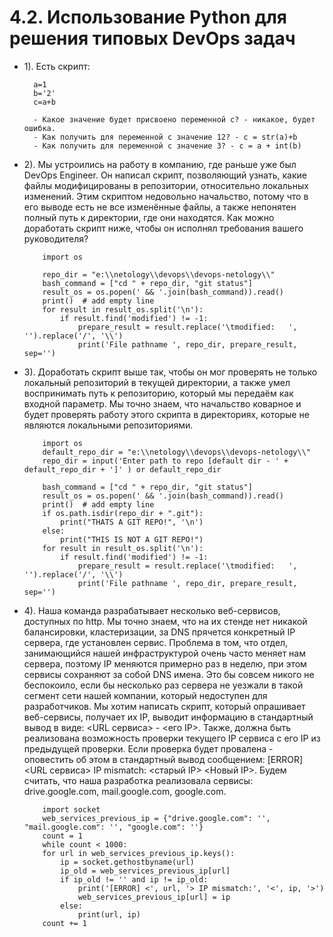 # 4.2. Использование Python для решения типовых DevOps задач
- 1). Есть скрипт:
	 
		a=1
		b='2'
		c=a+b
		
		- Какое значение будет присвоено переменной c? - никакое, будет ошибка.
		- Как получить для переменной c значение 12? - с = str(a)+b
		- Как получить для переменной c значение 3? - c = a + int(b)
	
- 2). Мы устроились на работу в компанию, где раньше уже был DevOps Engineer. 
Он написал скрипт, позволяющий узнать, какие файлы модифицированы в репозитории,
 относительно локальных изменений. Этим скриптом недовольно начальство, 
 потому что в его выводе есть не все изменённые файлы, 
 а также непонятен полный путь к директории, где они находятся. 
Как можно доработать скрипт ниже, чтобы он исполнял требования вашего руководителя?

	```
        import os
        
        repo_dir = "e:\\netology\\devops\\devops-netology\\"
        bash_command = ["cd " + repo_dir, "git status"]
        result_os = os.popen(' && '.join(bash_command)).read()
        print()  # add empty line
        for result in result_os.split('\n'):
            if result.find('modified') != -1:
                prepare_result = result.replace('\tmodified:   ', '').replace('/', '\\')
                print('File pathname ', repo_dir, prepare_result, sep='')
	```

- 3). Доработать скрипт выше так, чтобы он мог проверять не только локальный репозиторий в текущей директории, 
а также умел воспринимать путь к репозиторию, который мы передаём как входной параметр. 
Мы точно знаем, что начальство коварное и будет проверять работу этого скрипта в директориях, 
которые не являются локальными репозиториями.

	```
        import os
        default_repo_dir = "e:\\netology\\devops\\devops-netology\\"
        repo_dir = input('Enter path to repo [default dir - ' + default_repo_dir + ']' ) or default_repo_dir

        bash_command = ["cd " + repo_dir, "git status"]
        result_os = os.popen(' && '.join(bash_command)).read()
        print()  # add empty line
        if os.path.isdir(repo_dir + ".git"):
		    print("THATS A GIT REPO!", '\n')
        else:
		    print("THIS IS NOT A GIT REPO!")
        for result in result_os.split('\n'):
            if result.find('modified') != -1:
                prepare_result = result.replace('\tmodified:   ', '').replace('/', '\\')
                print('File pathname ', repo_dir, prepare_result, sep='')
	```
		
- 4). Наша команда разрабатывает несколько веб-сервисов, доступных по http. 
Мы точно знаем, что на их стенде нет никакой балансировки, кластеризации, 
за DNS прячется конкретный IP сервера, где установлен сервис. 
Проблема в том, что отдел, занимающийся нашей инфраструктурой очень часто меняет нам сервера, 
поэтому IP меняются примерно раз в неделю, при этом сервисы сохраняют за собой DNS имена.
 Это бы совсем никого не беспокоило, если бы несколько раз сервера не уезжали в такой сегмент сети нашей компании, 
 который недоступен для разработчиков. Мы хотим написать скрипт, который опрашивает веб-сервисы, получает их IP, 
 выводит информацию в стандартный вывод в виде: <URL сервиса> - <его IP>. 
 Также, должна быть реализована возможность проверки текущего IP сервиса c его IP из предыдущей проверки.
 Если проверка будет провалена - оповестить об этом в стандартный вывод сообщением: [ERROR] <URL сервиса> IP mismatch: <старый IP> <Новый IP>. 
Будем считать, что наша разработка реализовала сервисы: drive.google.com, mail.google.com, google.com.
	```
        import socket
        web_services_previous_ip = {"drive.google.com": '', "mail.google.com": '', "google.com": ''}
        count = 1
        while count < 1000:
        for url in web_services_previous_ip.keys():
            ip = socket.gethostbyname(url)
            ip_old = web_services_previous_ip[url]
            if ip_old != '' and ip != ip_old:
                print('[ERROR] <', url, '> IP mismatch:', '<', ip, '>')
                web_services_previous_ip[url] = ip
            else:
                print(url, ip)
        count += 1
	```